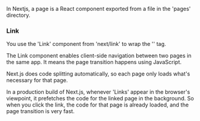 
In Nextjs, a page is a React component exported from a file in the 'pages' directory.

### Link
You use the 'Link' component from 'next/link' to wrap the '<a>' tag.
  
The Link component enables client-side navigation between two pages in the same app. It means the page transition happens using JavaScript.

Next.js does code splitting automatically, so each page only loads what's necessary for that page.

In a production build of Next.js, whenever 'Links' appear in the browser's viewpoint, it prefetches the code for the linked page in the background.
So when you click the link, the code for that page is already loaded, and the page transition is very fast.
